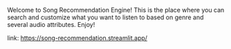 
Welcome to Song Recommendation Engine! This is the place where you can search and customize what you want to listen to based on genre and several audio attributes. Enjoy!

link: https://song-recommendation.streamlit.app/
